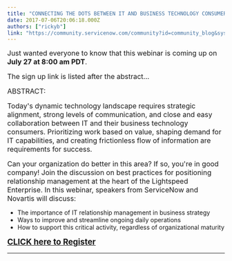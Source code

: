 ```yaml
---
title: "CONNECTING THE DOTS BETWEEN IT AND BUSINESS TECHNOLOGY CONSUMERS"
date: 2017-07-06T20:06:18.000Z
authors: ["rickyb"]
link: "https://community.servicenow.com/community?id=community_blog&sys_id=469d2e69dbd0dbc01dcaf3231f961945"
---
```

<p><span style="font-size: 12pt;">Just wanted everyone to know that this webinar is coming up on <strong>July 27 at 8:00 am PDT</strong>. </span></p><p><span style="font-size: 12pt;">The sign up link is listed after the abstract...</span></p><p></p><p><span style="font-size: 12pt;">ABSTRACT:</span></p><p></p><p><span style="font-size: 12pt;">Today's dynamic technology landscape requires strategic alignment, strong levels of communication, and close and easy collaboration between IT and their business technology consumers. Prioritizing work based on value, shaping demand for IT capabilities, and creating frictionless flow of information are requirements for success.</span></p><p><span style="font-size: 12pt;">Can your organization do better in this area? If so, you're in good company! Join the discussion on best practices for positioning relationship management at the heart of the Lightspeed Enterprise. In this webinar, speakers from ServiceNow and Novartis will discuss:</span></p><ul><li>The importance of IT relationship management in business strategy</li><li>Ways to improve and streamline ongoing daily operations</li><li>How to support this critical activity, regardless of organizational maturity</li></ul><p></p><p><a href="http://info.servicenow.com/LP=8219?referenceSource=community"><span style="font-size: 14pt;"><strong>CLICK here to Register</strong></span></a></p><p></p><hr/>